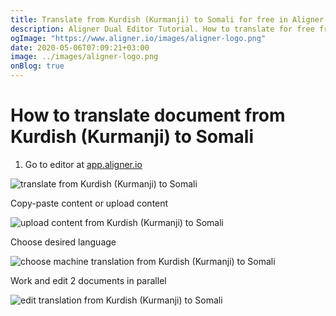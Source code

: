 ```yaml
---
title: Translate from Kurdish (Kurmanji) to Somali for free in Aligner Editor
description: Aligner Dual Editor Tutorial. How to translate for free from Kurdish (Kurmanji) to Somali. Aligner is multilingual document management platform. 
ogImage: "https://www.aligner.io/images/aligner-logo.png"
date: 2020-05-06T07:09:21+03:00
image: ../images/aligner-logo.png
onBlog: true
---
```


# How to translate document from Kurdish (Kurmanji) to Somali

1. Go to editor at [app.aligner.io](https://app.aligner.io "Aligner App web page")

![translate from Kurdish (Kurmanji) to Somali](../aligner-blank-editor.png "translate from Kurdish (Kurmanji) to Somali")

Copy-paste content or upload content

![upload content from Kurdish (Kurmanji) to Somali](../aligner-uploaded-document.png "upload content from Kurdish (Kurmanji) to Somali")

Choose desired language

![choose machine translation from Kurdish (Kurmanji) to Somali](../aligner-language-dropdown.png "choose machine translation from Kurdish (Kurmanji) to Somali")

Work and edit 2 documents in parallel

![edit translation from Kurdish (Kurmanji) to Somali](../aligner-double-sitded-editor.png "edit translation from Kurdish (Kurmanji) to Somali")

